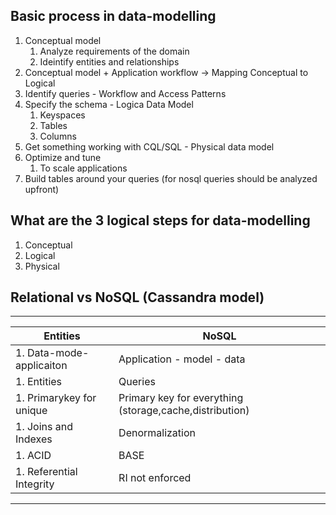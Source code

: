 ## Basic process in data-modelling

1. Conceptual model
    1. Analyze requirements of the domain
    1. Ideintify entities and relationships
1. Conceptual model + Application workflow -> Mapping Conceptual to Logical     
1. Identify queries - Workflow and Access Patterns
1. Specify the schema - Logica Data Model
    1. Keyspaces
    1. Tables
    1. Columns
1. Get something working with CQL/SQL - Physical data model
1. Optimize and tune
    1. To scale applications
1. Build tables around your queries (for nosql queries should be analyzed upfront)

## What are the 3 logical steps for data-modelling

1. Conceptual
1. Logical
1. Physical

## Relational vs NoSQL (Cassandra model)

--------------------------------------------------------------
Entities                    |   NoSQL
----------------------------|----------------------------------
1. Data-mode-applicaiton    |   Application - model - data
1. Entities                 |   Queries
1. Primarykey for unique    |   Primary key for everything (storage,cache,distribution)
1. Joins and Indexes        |   Denormalization
1. ACID                     |   BASE
1. Referential Integrity    |   RI not enforced
--------------------------------------------------------------
